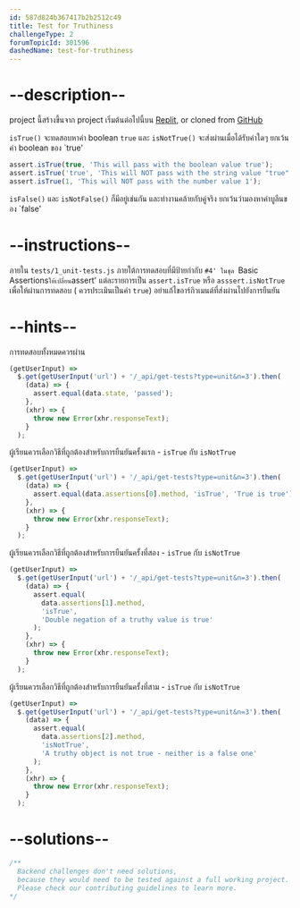 ```yaml
---
id: 587d824b367417b2b2512c49
title: Test for Truthiness
challengeType: 2
forumTopicId: 301596
dashedName: test-for-truthiness
---
```


# --description--

project นี้สร้างขึ้นจาก project เริ่มต้นต่อไปนี้บน [Replit](https://replit.com/github/freeCodeCamp/boilerplate-mochachai), or cloned from [GitHub](https://github.com/freeCodeCamp/boilerplate-mochachai/)


`isTrue()` จะทดสอบหาค่า boolean `true` และ `isNotTrue()` จะส่งผ่านเมื่อได้รับค่าใดๆ ยกเว้นค่า boolean ของ `true' 

```js
assert.isTrue(true, 'This will pass with the boolean value true');
assert.isTrue('true', 'This will NOT pass with the string value "true"');
assert.isTrue(1, 'This will NOT pass with the number value 1');
```

`isFalse()` และ `isNotFalse()` ก็มีอยู่เช่นกัน และทำงานคล้ายกับคู่จริง ยกเว้นว่ามองหาค่าบูลีนของ `false' 

# --instructions--

ภายใน `tests/1_unit-tests.js` ภายใต้การทดสอบที่มีป้ายกำกับ `#4' ในชุด `Basic Assertions` ให้เปลี่ยน `assert' แต่ละรายการเป็น `assert.isTrue` หรือ `asssert.isNotTrue` เพื่อให้ผ่านการทดสอบ ( ควรประเมินเป็นค่า `true`) อย่าแก้ไขอาร์กิวเมนต์ที่ส่งผ่านไปยังการยืนยัน 

# --hints--

การทดสอบทั้งหมดควรผ่าน 

```js
(getUserInput) =>
  $.get(getUserInput('url') + '/_api/get-tests?type=unit&n=3').then(
    (data) => {
      assert.equal(data.state, 'passed');
    },
    (xhr) => {
      throw new Error(xhr.responseText);
    }
  );
```

ผู้เรียนควรเลือกวิธีที่ถูกต้องสำหรับการยืนยันครั้งแรก - `isTrue` กับ `isNotTrue`

```js
(getUserInput) =>
  $.get(getUserInput('url') + '/_api/get-tests?type=unit&n=3').then(
    (data) => {
      assert.equal(data.assertions[0].method, 'isTrue', 'True is true');
    },
    (xhr) => {
      throw new Error(xhr.responseText);
    }
  );
```

ผู้เรียนควรเลือกวิธีที่ถูกต้องสำหรับการยืนยันครั้งที่สอง - `isTrue` กับ `isNotTrue`

```js
(getUserInput) =>
  $.get(getUserInput('url') + '/_api/get-tests?type=unit&n=3').then(
    (data) => {
      assert.equal(
        data.assertions[1].method,
        'isTrue',
        'Double negation of a truthy value is true'
      );
    },
    (xhr) => {
      throw new Error(xhr.responseText);
    }
  );
```

ผู้เรียนควรเลือกวิธีที่ถูกต้องสำหรับการยืนยันครั้งที่สาม - `isTrue` กับ `isNotTrue` 

```js
(getUserInput) =>
  $.get(getUserInput('url') + '/_api/get-tests?type=unit&n=3').then(
    (data) => {
      assert.equal(
        data.assertions[2].method,
        'isNotTrue',
        'A truthy object is not true - neither is a false one'
      );
    },
    (xhr) => {
      throw new Error(xhr.responseText);
    }
  );
```

# --solutions--

```js
/**
  Backend challenges don't need solutions, 
  because they would need to be tested against a full working project. 
  Please check our contributing guidelines to learn more.
*/
```
